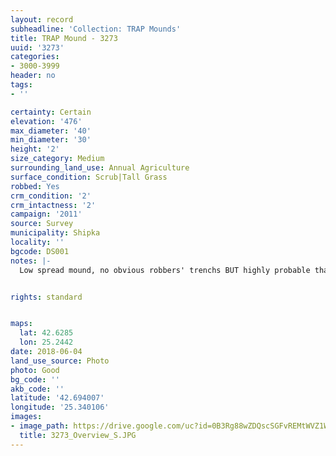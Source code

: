 ```yaml
---
layout: record
subheadline: 'Collection: TRAP Mounds'
title: TRAP Mound - 3273
uuid: '3273'
categories:
- 3000-3999
header: no
tags:
- ''

certainty: Certain
elevation: '476'
max_diameter: '40'
min_diameter: '30'
height: '2'
size_category: Medium
surrounding_land_use: Annual Agriculture
surface_condition: Scrub|Tall Grass
robbed: Yes
crm_condition: '2'
crm_intactness: '2'
campaign: '2011'
source: Survey
municipality: Shipka
locality: ''
bgcode: DS001
notes: |-
  Low spread mound, no obvious robbers' trenchs BUT highly probable that N part was disturbed by robbers.


rights: standard


maps:
  lat: 42.6285
  lon: 25.2442
date: 2018-06-04
land_use_source: Photo
photo: Good
bg_code: ''
akb_code: ''
latitude: '42.694007'
longitude: '25.340106'
images:
- image_path: https://drive.google.com/uc?id=0B3Rg88wZDQscSGFvREMtWVZ1Wms
  title: 3273_Overview_S.JPG
---
```

